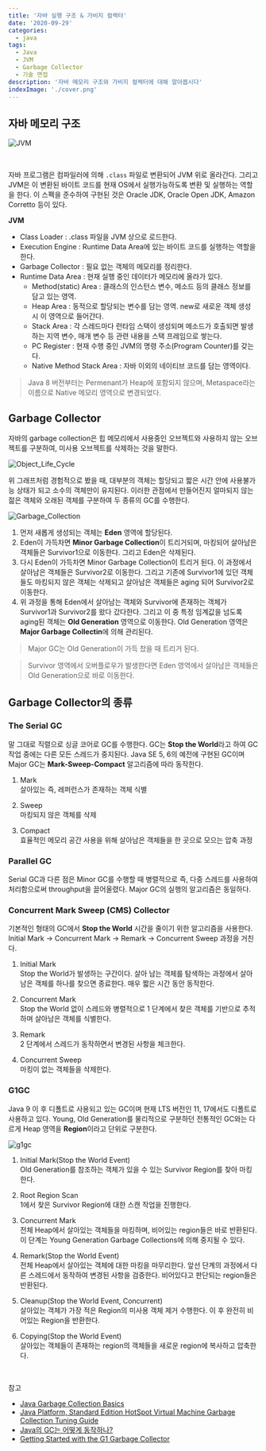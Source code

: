 ```yaml
---
title: '자바 실행 구조 & 가비지 컬렉터'
date: '2020-09-29'
categories:
  - java
tags:
  - Java
  - JVM
  - Garbage Collector
  - 기술 면접
description: '자바 메모리 구조와 가비지 컬렉터에 대해 알아봅시다'
indexImage: './cover.png'
---
```


## 자바 메모리 구조 

![JVM](./JVM.png)

<br/>

자바 프로그램은 컴파일러에 의해 ```.class``` 파일로 변환되어 JVM 위로 올라간다. 
그리고 JVM은 이 변환된 바이트 코드를 현재 OS에서 실행가능하도록 변환 및 실행하는 역할을 한다. 
이 스펙을 준수하여 구현된 것은 Oracle JDK, Oracle Open JDK, Amazon Corretto 등이 있다. 

**JVM**  

- Class Loader : .class 파일을 JVM 상으로 로드한다.  
- Execution Engine : Runtime Data Area에 있는 바이트 코드를 실행하는 역할을 한다.  
- Garbage Collector : 필요 없는 객체의 메모리를 정리한다.   
- Runtime Data Area : 현재 실행 중인 데이터가 메모리에 올라가 있다.  
	- Method(static) Area : 클래스의 인스턴스 변수, 메소드 등의 클래스 정보를 담고 있는 영역.
	- Heap Area : 동적으로 할당되는 변수를 담는 영역. new로 새로운 객체 생성 시 이 영역으로 들어간다.
	- Stack Area : 각 스레드마다 런타임 스택이 생성되며 메소드가 호출되면 발생하는 지역 변수, 매개 변수 등 관련 내용을 스택 프레임으로 쌓는다.
	- PC Register : 현재 수행 중인 JVM의 명령 주소(Program Counter)를 갖는다.
	- Native Method Stack Area : 자바 이외의 네이티브 코드를 담는 영역이다.

> Java 8 버전부터는 Permenant가 Heap에 포함되지 않으며, Metaspace라는 이름으로 Native 메모리 영역으로 변경되었다.  
## Garbage Collector  

자바의 garbage collection은 힙 메모리에서 사용중인 오브젝트와 사용하지 않는 오브젝트를 구분하여, 
미사용 오브젝트를 삭제하는 것을 말한다.  

![Object_Life_Cycle](./Object_Life_Cycle.png) 

위 그래프처럼 경험적으로 봤을 때, 대부분의 객체는 할당되고 짧은 시간 안에 사용불가능 상태가 되고 소수의 객체만이 유지된다. 
이러한 관점에서 만들어진지 얼마되지 않는 젊은 객체와 오래된 객체를 구분하여 두 종류의 GC를 수행한다. 

![Garbage_Collection](./Garbage_Collection.png)  

1. 먼저 새롭게 생성되는 객체는 **Eden** 영역에 할당된다.
2. Eden이 가득차면 **Minor Garbage Collection**이 트리거되며, 마킹되어 살아남은 객체들은 Survivor1으로 이동한다. 그리고 Eden은 삭제된다.
3. 다시 Eden이 가득차면 Minor Garbage Collection이 트리거 된다. 이 과정에서 살아남은 객체들은 Survivor2로 이동한다. 그리고 기존에 Survivor1에 있던 객체들도 마킹되지 않은 객체는 삭제되고 살아남은 객체들은 aging 되어 Survivor2로 이동한다.
4. 위 과정을 통해 Eden에서 살아남는 객체와 Survivor에 존재하는 객체가 Survivor1과 Survivor2를 왔다 갔다한다. 그리고 이 중 특정 임계값을 넘도록 aging된 객체는 **Old Generation** 영역으로 이동한다. Old Generation 영역은 **Major Garbage Collectin**에 의해 관리된다. 

> Major GC는 Old Generation이 가득 찼을 때 트리거 된다.  

> Survivor 영역에서 오버플로우가 발생한다면 Eden 영역에서 살아남은 객체들은 Old Generation으로 바로 이동한다.


## Garbage Collector의 종류  

### The Serial GC

말 그대로 직렬으로 싱글 코어로 GC를 수행한다. GC는 **Stop the World**라고 하여 GC 작업 중에는 다른 모든 스레드가 중지된다. 
Java SE 5, 6의 예전에 구현된 GC이며 Major GC는 **Mark-Sweep-Compact** 알고리즘에 따라 동작한다.

1. Mark  
살아있는 즉, 레퍼런스가 존재하는 객체 식별

2. Sweep  
마킹되지 않은 객체를 삭제

3. Compact  
효율적인 메모리 공간 사용을 위해 살아남은 객체들을 한 곳으로 모으는 압축 과정

### Parallel GC

Serial GC과 다른 점은 Minor GC를 수행할 때 병렬적으로 즉, 다중 스레드를 사용하여 처리함으로써 throughput을 끌어올렸다.
Major GC의 실행의 알고리즘은 동일하다.

### Concurrent Mark Sweep (CMS) Collector

기본적인 형태의 GC에서 **Stop the World** 시간을 줄이기 위한 알고리즘을 사용한다. 
Initial Mark → Concurrent Mark → Remark → Concurrent Sweep 과정을 거친다.

1. Initial Mark  
Stop the World가 발생하는 구간이다. 살아 남는 객체를 탐색하는 과정에서 살아 남은 객체를 하나를 찾으면 종료한다. 매우 짧은 시간 동안 동작한다.

2. Concurrent Mark  
Stop the World 없이 스레드와 병렬적으로 1 단계에서 찾은 객체를 기반으로 추적하며 살아남은 객체를 식별한다.

3. Remark  
2 단계에서 스레드가 동작하면서 변경된 사항을 체크한다.

4. Concurrent Sweep  
마킹이 없는 객체들을 삭제한다.

### G1GC

Java 9 이 후 디폴트로 사용되고 있는 GC이며 현재 LTS 버전인 11, 17에서도 디폴트로 사용하고 있다. 
Young, Old Generation를 물리적으로 구분하던 전통적인 GC와는 다르게 Heap 영역을 **Region**이라고 단위로 구분한다. 

![g1gc](g1gc.png)

1. Initial Mark(Stop the World Event)  
Old Generation를 참조하는 객체가 있을 수 있는 Survivor Region를 찾아 마킹한다.

2. Root Region Scan  
1에서 찾은 Survivor Region에 대한 스캔 작업을 진행한다.

3. Concurrent Mark  
전체 Heap에서 살아있는 객체들을 마킹하며, 비어있는 region들은 바로 반환된다. 
이 단계는 Young Generation Garbage Collections에 의해 중지될 수 있다.

4. Remark(Stop the World Event)  
전체 Heap에서 살아있는 객체에 대한 마킹을 마무리한다. 앞선 단계의 과정에서 다른 스레드에서 동작하여 변경된 사항을 검증한다. 
비어있다고 판단되는 region들은 반환된다. 

5. Cleanup(Stop the World Event, Concurrent)  
살아있는 객체가 가장 적은 Region의 미사용 객체 제거 수행한다. 이 후 완전히 비어있는 Region을 반환한다.

6. Copying(Stop the World Event)  
살아있는 객체들이 존재하는 region의 객체들을 새로운 region에 복사하고 압축한다.

<br/>

참고 
- [Java Garbage Collection Basics](https://www.oracle.com/webfolder/technetwork/tutorials/obe/java/gc01/index.html)
- [Java Platform, Standard Edition HotSpot Virtual Machine Garbage Collection Tuning Guide](https://docs.oracle.com/javase/8/docs/technotes/guides/vm/gctuning/generations.html)
- [Java의 GC는 어떻게 동작하나?](https://mirinae312.github.io/develop/2018/06/04/jvm_gc.html)
- [Getting Started with the G1 Garbage Collector](https://www.oracle.com/technetwork/tutorials/tutorials-1876574.html)